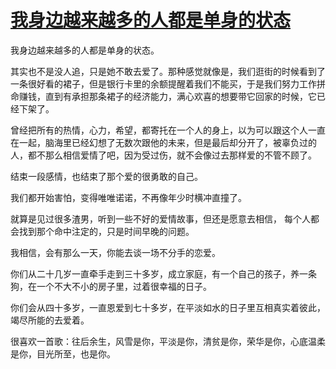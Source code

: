 # [我身边越来越多的人都是单身的状态](https://github.com/platojobs/SFLOG/issues/78)

我身边越来越多的人都是单身的状态。

其实也不是没人追，只是她不敢去爱了。那种感觉就像是，我们逛街的时候看到了一条很好看的裙子，但是银行卡里的余额提醒着我们不能买，于是我们努力工作拼命赚钱，直到有承担那条裙子的经济能力，满心欢喜的想要带它回家的时候，它已经下架了。

曾经把所有的热情，心力，希望，都寄托在一个人的身上，以为可以跟这个人一直在一起，脑海里已经幻想了无数次跟他的未来，但是最后却分开了，被辜负过的人，都不那么相信爱情了吧，因为受过伤，就不会像过去那样爱的不管不顾了。

结束一段感情，也结束了那个爱的很勇敢的自己。

我们都开始害怕，变得唯唯诺诺，不再像年少时横冲直撞了。

就算是见过很多渣男，听到一些不好的爱情故事，但还是愿意去相信，
每个人都会找到那个命中注定的，只是时间早晚的问题。

我相信，会有那么一天，你能去谈一场不分手的恋爱。

你们从二十几岁一直牵手走到三十多岁，成立家庭，有一个自己的孩子，养一条狗，在一个不大不小的房子里，过着很幸福的日子。

你们会从四十多岁，一直恩爱到七十多岁，在平淡如水的日子里互相真实着彼此，竭尽所能的去爱着。

很喜欢一首歌：往后余生，风雪是你，平淡是你，清贫是你，荣华是你，心底温柔是你，目光所至，也是你。